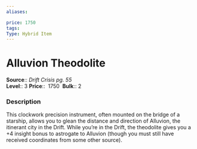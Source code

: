 ```yaml
---
aliases: 

price: 1750
tags: 
Type: Hybrid Item
---
```


# Alluvion Theodolite

**Source**:: _Drift Crisis pg. 55_  
**Level**:: 3
**Price**::  1750 
**Bulk**:: 2

### Description

This clockwork precision instrument, often mounted on the bridge of a starship, allows you to glean the distance and direction of Alluvion, the itinerant city in the Drift. While you’re in the Drift, the theodolite gives you a +4 insight bonus to astrogate to Alluvion (though you must still have received coordinates from some other source).
